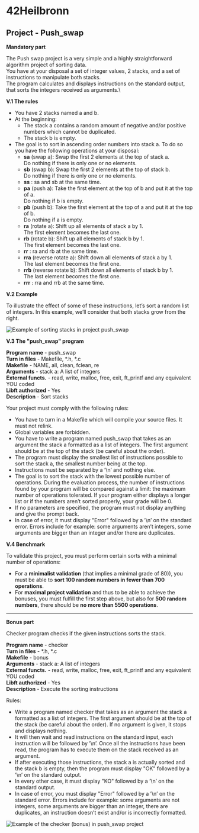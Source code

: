# 42Heilbronn
## Project - Push_swap

**Mandatory part**

The Push swap project is a very simple and a highly straightforward algorithm project of sorting data.\
You have at your disposal a set of integer values, 2 stacks, and a set of instructions to manipulate both stacks.\
The program calculates and displays instructions on the standard output, that sorts the integers received as arguments.\

**V.1 The rules**
- You have 2 stacks named a and b.
- At the beginning:
  - The stack a contains a random amount of negative and/or positive numbers
which cannot be duplicated.
  - The stack b is empty.
- The goal is to sort in ascending order numbers into stack a. To do so you have the
following operations at your disposal:
  * **sa** (swap a): Swap the first 2 elements at the top of stack a.\
    Do nothing if there is only one or no elements.
  * **sb** (swap b): Swap the first 2 elements at the top of stack b.\
    Do nothing if there is only one or no elements.
  * **ss** : sa and sb at the same time.
  * **pa** (push a): Take the first element at the top of b and put it at the top of a.\
    Do nothing if b is empty.
  * **pb** (push b): Take the first element at the top of a and put it at the top of b.\
    Do nothing if a is empty.
  * **ra** (rotate a): Shift up all elements of stack a by 1.\
    The first element becomes the last one.
  * **rb** (rotate b): Shift up all elements of stack b by 1.\
    The first element becomes the last one.
  * **rr** : ra and rb at the same time.
  * **rra** (reverse rotate a): Shift down all elements of stack a by 1.\
    The last element becomes the first one.
  * **rrb** (reverse rotate b): Shift down all elements of stack b by 1.\
    The last element becomes the first one.
  * **rrr** : rra and rrb at the same time.

**V.2 Example**

To illustrate the effect of some of these instructions, let’s sort a random list of integers.
In this example, we’ll consider that both stacks grow from the right.

![Example of sorting stacks in project push_swap](https://drive.google.com/file/d/1M19yxJ12nC6vzJqZZNUGedZ125_cSSkg/view?usp=drive_link)



**V.3 The "push_swap" program**

**Program name**  - push_swap\
**Turn in files** - Makefile, *.h, *.c\
**Makefile**      - NAME, all, clean, fclean, re\
**Arguments**     - stack a: A list of integers\
**External functs.** - read, write, malloc, free, exit, ft_printf and any equivalent YOU coded\
**Libft authorized** - Yes\
**Description**   - Sort stacks

Your project must comply with the following rules:
- You have to turn in a Makefile which will compile your source files. It must not
relink.
- Global variables are forbidden.
- You have to write a program named push_swap that takes as an argument the stack
a formatted as a list of integers. The first argument should be at the top of the
stack (be careful about the order).
- The program must display the smallest list of instructions possible to sort the stack
a, the smallest number being at the top.
- Instructions must be separated by a ’\n’ and nothing else.
- The goal is to sort the stack with the lowest possible number of operations. During
the evaluation process, the number of instructions found by your program will be
compared against a limit: the maximum number of operations tolerated. If your
program either displays a longer list or if the numbers aren’t sorted properly, your
grade will be 0.
- If no parameters are specified, the program must not display anything and give the
prompt back.
- In case of error, it must display "Error" followed by a ’\n’ on the standard error.
Errors include for example: some arguments aren’t integers, some arguments are
bigger than an integer and/or there are duplicates.

**V.4 Benchmark**

To validate this project, you must perform certain sorts with a minimal number of operations:
- For a **minimalist validation** (that implies a minimal grade of 80)), you must be
able to **sort 100 random numbers in fewer than 700 operations**.
- For **maximal project validation** and thus to be able to achieve the bonuses, you
must fulfill the first step above, but also for **500 random numbers**, there should
be **no more than 5500 operations**.


-------------------------------------------------------------------------------

**Bonus part**

Checker program checks if the given instructions sorts the stack.

**Program name**  - checker\
**Turn in files** - *.h, *.c\
**Makefile**      - bonus\
**Arguments**     - stack a: A list of integers\
**External functs.** - read, write, malloc, free, exit, ft_printf and any equivalent YOU coded\
**Libft authorized** - Yes\
**Description**   - Execute the sorting instructions

Rules:
- Write a program named checker that takes as an argument the stack a formatted
as a list of integers. The first argument should be at the top of the stack (be careful
about the order). If no argument is given, it stops and displays nothing.
- It will then wait and read instructions on the standard input, each instruction will
be followed by ’\n’. Once all the instructions have been read, the program has to
execute them on the stack received as an argument.
- If after executing those instructions, the stack a is actually sorted and the stack b
is empty, then the program must display "OK" followed by a ’\n’ on the standard
output.
- In every other case, it must display "KO" followed by a ’\n’ on the standard output.
- In case of error, you must display "Error" followed by a ’\n’ on the standard error. Errors include for example: some arguments are not integers, some arguments
are bigger than an integer, there are duplicates, an instruction doesn’t exist and/or
is incorrectly formatted.

![Example of the checker (bonus) in push_swap project](https://drive.google.com/file/d/1M19yxJ12nC6vzJqZZNUGedZ125_cSSkg/view?usp=drive_link)

